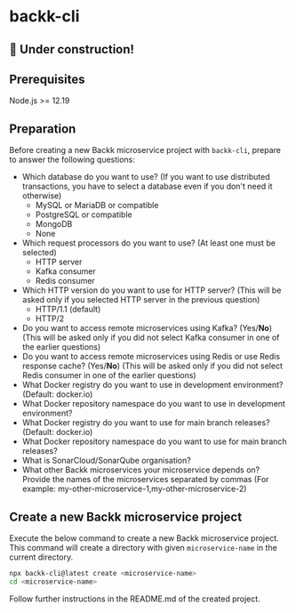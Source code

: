 # backk-cli

## :construction: Under construction!

## Prerequisites

Node.js >= 12.19

## Preparation
Before creating a new Backk microservice project with `backk-cli`, prepare to answer the following questions:

* Which database do you want to use? (If you want to use distributed transactions, you have to select a database even if you don't need it otherwise)
  * MySQL or MariaDB or compatible
  * PostgreSQL or compatible
  * MongoDB
  * None
* Which request processors do you want to use? (At least one must be selected)
  * HTTP server
  * Kafka consumer
  * Redis consumer
* Which HTTP version do you want to use for HTTP server? (This will be asked only if you selected HTTP server in the previous question)
  * HTTP/1.1 (default)
  * HTTP/2
* Do you want to access remote microservices using Kafka? (Yes/**No**) (This will be asked only if you did not select Kafka consumer in one of the earlier questions)
* Do you want to access remote microservices using Redis or use Redis response cache? (Yes/**No**) (This will be asked only if you did not select Redis consumer in one of the earlier questions)
* What Docker registry do you want to use in development environment? (Default: docker.io)
* What Docker repository namespace do you want to use in development environment?
* What Docker registry do you want to use for main branch releases? (Default: docker.io)
* What Docker repository namespace do you want to use for main branch releases?
* What is SonarCloud/SonarQube organisation?
* What other Backk microservices your microservice depends on? Provide the names of the microservices separated by commas (For example: my-other-microservice-1,my-other-microservice-2)

## Create a new Backk microservice project

Execute the below command to create a new Backk microservice project.
This command will create a directory with given `microservice-name` in the current directory.

```bash
npx backk-cli@latest create <microservice-name>
cd <microservice-name>
```

Follow further instructions in the README.md of the created project.
